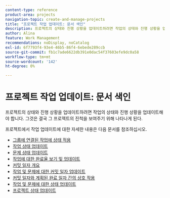 ```yaml
---
content-type: reference
product-area: projects
navigation-topic: create-and-manage-projects
title: "프로젝트 작업 업데이트: 문서 색인"
description: 프로젝트의 상태와 진행 상황을 업데이트하려면 작업의 상태와 진행 상황을 업데이트해야 합니다. 그것은 결국 그 프로젝트의 진척을 보여주기 위해 나타나게 된다.
author: Alina
feature: Work Management
recommendations: noDisplay, noCatalog
exl-id: 6f7793f4-93e4-46b5-86f4-6ebede289ccb
source-git-commit: fb1c7ade6622db391e0dac54f37603efe9dc0a58
workflow-type: tm+mt
source-wordcount: '142'
ht-degree: 0%

---
```


# 프로젝트 작업 업데이트: 문서 색인

프로젝트의 상태와 진행 상황을 업데이트하려면 작업의 상태와 진행 상황을 업데이트해야 합니다. 그것은 결국 그 프로젝트의 진척을 보여주기 위해 나타나게 된다.

프로젝트에서 작업 업데이트에 대한 자세한 내용은 다음 문서를 참조하십시오.

* [그룹에 연결된 작업에 상태 적용](../../../manage-work/projects/updating-work-in-a-project/apply-custom-status-work-assigned-to-group.md)
* [작업 상태 업데이트](../../../manage-work/projects/updating-work-in-a-project/update-task-status.md)
* [문제 상태 업데이트](../../../manage-work/projects/updating-work-in-a-project/update-issue-status.md)
* [작업에 대한 완료율 보기 및 업데이트](../../../manage-work/projects/updating-work-in-a-project/view-update-percent-complete-for-tasks.md)
* [커밋 일자 개요](../../../manage-work/projects/updating-work-in-a-project/overview-of-commit-dates.md)
* [작업 및 문제에 대한 커밋 일자 업데이트](../../../manage-work/projects/updating-work-in-a-project/update-commit-date-on-tasks-and-issues.md)
* [커밋 일자와 계획된 완료 일자 간의 상호 작용](../../../manage-work/projects/updating-work-in-a-project/interactions-between-commit-and-planned-completion-dates.md)
* [작업 및 문제에 대한 상태 업데이트](../../../manage-work/projects/updating-work-in-a-project/update-condition-for-tasks-and-issues.md)
* [프로젝트 상태 업데이트](../../../manage-work/projects/updating-work-in-a-project/update-condition-on-project.md)
